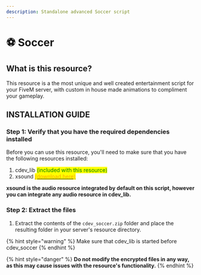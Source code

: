 ```yaml
---
description: Standalone advanced Soccer script
---
```


# ⚽ Soccer

## What is this resource?

This resource is a the most unique and well created entertainment script for your FiveM server, with custom in house made animations to compliment your gameplay.&#x20;

## INSTALLATION GUIDE

### Step 1: Verify that you have the required dependencies installed

Before you can use this resource, you'll need to make sure that you have the following resources installed:

1. cdev\_lib <mark style="color:green;">(included with this resource)</mark>
2. xsound [<mark style="color:orange;">(download here)</mark>](https://github.com/Xogy/xsound)

**xsound is the audio resource integrated by default on this script, however you can integrate any audio resource in cdev\_lib.**

### Step 2: Extract the files

1. Extract the contents of the `cdev_soccer.zip` folder and place the resulting folder in your server's resource directory.

{% hint style="warning" %}
Make sure that cdev\_lib is started before cdev\_soccer
{% endhint %}

{% hint style="danger" %}
**Do not modify the encrypted files in any way, as this may cause issues with the resource's functionality.**
{% endhint %}
